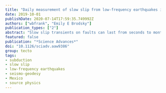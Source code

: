 ```yaml
---
title: "Daily measurement of slow slip from low-frequency earthquakes is consistent with ordinary earthquake scaling"
date: 2019-10-01
publishDate: 2020-07-14T17:59:35.749992Z
authors: ["wbfrank", "Emily E Brodsky"]
publication_types: ["2"]
abstract: "Slow slip transients on faults can last from seconds to months and stitch together the earthquake cycle. However, no single geophysical instrument is able to observe the full range of slow slip because of bandwidth limitations. Here, we connect seismic and geodetic data from the Mexican subduction zone to explore an instrumental blind spot. We establish a calibration of the daily median amplitude of the seismically recorded low-frequency earthquakes to the daily geodetically recorded moment rate of previously established slow slip events. This calibration allows us to use the precise evolution of low-frequency earthquake activity to quantitatively measure the moment of smaller, subdaily slip events that are unresolvable by geodesy alone. The resulting inferred slow slip moments scale with duration and inter-event time like ordinary earthquakes. These new quantifications help connect slow and fast events in a broad spectrum of transient slip and suggest that slow slip events behave much like ordinary earthquakes."
featured: false
publication: "*Science Advances*"
doi: "10.1126/sciadv.aaw9386"
group: tecto
tags:
- subduction
- slow slip
- low-frequency earthquakes
- seismo-geodesy
- Mexico
- source physics
---
```



